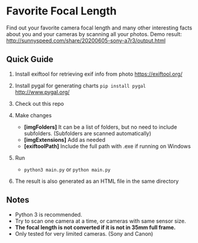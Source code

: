 # Favorite Focal Length
Find out your favorite camera focal length and many other interesting facts about you and your cameras by scanning all your photos. Demo result: http://sunnyspeed.com/share/20200605-sony-a7r3/output.html


## Quick Guide
1. Install exiftool for retrieving exif info from photo https://exiftool.org/

2. Install pygal for generating charts `pip install pygal` http://www.pygal.org/

3. Check out this repo

4. Make changes
   * **[imgFolders]** It can be a list of folders, but no need to include subfolders. (Subfolders are scanned automatically)
   * **[imgExtensions]** Add as needed
   * **[exiftoolPath]** Include the full path with .exe if running on Windows
   
5. Run
   * `python3 main.py` or `python main.py`
   
6. The result is also generated as an HTML file in the same directory


## Notes
   * Python 3 is recommended.
   * Try to scan one camera at a time, or cameras with same sensor size.
   * **The focal length is not converted if it is not in 35mm full frame.**
   * Only tested for very limited cameras. (Sony and Canon)
